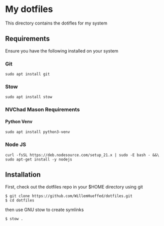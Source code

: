 # My dotfiles

This directory contains the dotifles for my system

## Requirements

Ensure you have the following installed on your system

### Git
```
sudo apt install git
```

### Stow
```
sudo apt install stow
```

### NVChad Mason Requirements

#### Python Venv
```
sudo apt install python3-venv
```

### Node JS
```
curl -fsSL https://deb.nodesource.com/setup_21.x | sudo -E bash - &&\
sudo apt-get install -y nodejs
```

## Installation
First, check out the dotfiles repo in your $HOME directory using git

```
$ git clone https://github.com/WillemHueffed/dotfiles.git
$ cd dotfiles 
```

then use GNU stow to create symlinks

```
$ stow .
```
